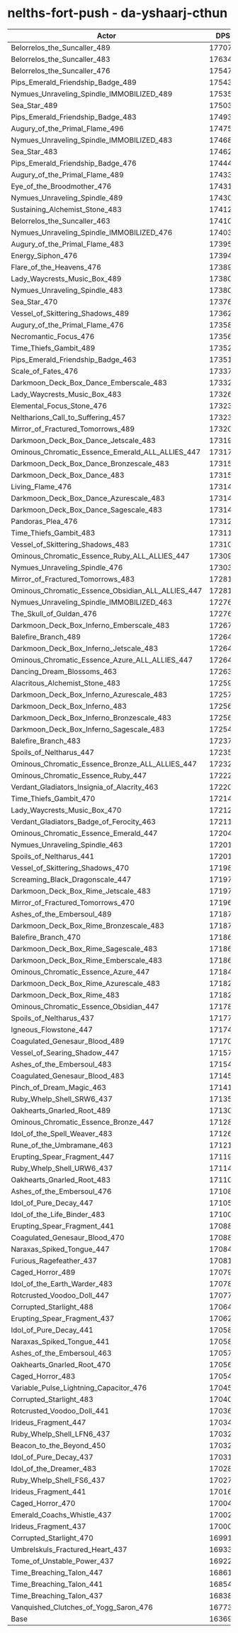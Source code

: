 # nelths-fort-push - da-yshaarj-cthun
| Actor | DPS | Increase |
|---|:---:|:---:|
|Belorrelos_the_Suncaller_489|177071|8.17%|
|Belorrelos_the_Suncaller_483|176343|7.72%|
|Belorrelos_the_Suncaller_476|175477|7.20%|
|Pips_Emerald_Friendship_Badge_489|175437|7.17%|
|Nymues_Unraveling_Spindle_IMMOBILIZED_489|175352|7.12%|
|Sea_Star_489|175030|6.92%|
|Pips_Emerald_Friendship_Badge_483|174930|6.86%|
|Augury_of_the_Primal_Flame_496|174752|6.75%|
|Nymues_Unraveling_Spindle_IMMOBILIZED_483|174680|6.71%|
|Sea_Star_483|174622|6.67%|
|Pips_Emerald_Friendship_Badge_476|174449|6.57%|
|Augury_of_the_Primal_Flame_489|174334|6.50%|
|Eye_of_the_Broodmother_476|174312|6.48%|
|Nymues_Unraveling_Spindle_489|174308|6.48%|
|Sustaining_Alchemist_Stone_483|174124|6.37%|
|Belorrelos_the_Suncaller_463|174106|6.36%|
|Nymues_Unraveling_Spindle_IMMOBILIZED_476|174030|6.31%|
|Augury_of_the_Primal_Flame_483|173951|6.26%|
|Energy_Siphon_476|173941|6.26%|
|Flare_of_the_Heavens_476|173894|6.23%|
|Lady_Waycrests_Music_Box_489|173808|6.18%|
|Nymues_Unraveling_Spindle_483|173808|6.18%|
|Sea_Star_470|173768|6.15%|
|Vessel_of_Skittering_Shadows_489|173621|6.06%|
|Augury_of_the_Primal_Flame_476|173584|6.04%|
|Necromantic_Focus_476|173561|6.02%|
|Time_Thiefs_Gambit_489|173529|6.01%|
|Pips_Emerald_Friendship_Badge_463|173512|5.99%|
|Scale_of_Fates_476|173374|5.91%|
|Darkmoon_Deck_Box_Dance_Emberscale_483|173323|5.88%|
|Lady_Waycrests_Music_Box_483|173261|5.84%|
|Elemental_Focus_Stone_476|173233|5.82%|
|Neltharions_Call_to_Suffering_457|173231|5.82%|
|Mirror_of_Fractured_Tomorrows_489|173207|5.81%|
|Darkmoon_Deck_Box_Dance_Jetscale_483|173192|5.80%|
|Ominous_Chromatic_Essence_Emerald_ALL_ALLIES_447|173179|5.79%|
|Darkmoon_Deck_Box_Dance_Bronzescale_483|173154|5.78%|
|Darkmoon_Deck_Box_Dance_483|173153|5.78%|
|Living_Flame_476|173148|5.77%|
|Darkmoon_Deck_Box_Dance_Azurescale_483|173146|5.77%|
|Darkmoon_Deck_Box_Dance_Sagescale_483|173146|5.77%|
|Pandoras_Plea_476|173129|5.76%|
|Time_Thiefs_Gambit_483|173112|5.75%|
|Vessel_of_Skittering_Shadows_483|173105|5.75%|
|Ominous_Chromatic_Essence_Ruby_ALL_ALLIES_447|173093|5.74%|
|Nymues_Unraveling_Spindle_476|173030|5.70%|
|Mirror_of_Fractured_Tomorrows_483|172816|5.57%|
|Ominous_Chromatic_Essence_Obsidian_ALL_ALLIES_447|172812|5.57%|
|Nymues_Unraveling_Spindle_IMMOBILIZED_463|172764|5.54%|
|The_Skull_of_Guldan_476|172762|5.54%|
|Darkmoon_Deck_Box_Inferno_Emberscale_483|172670|5.48%|
|Balefire_Branch_489|172646|5.47%|
|Darkmoon_Deck_Box_Inferno_Jetscale_483|172646|5.47%|
|Ominous_Chromatic_Essence_Azure_ALL_ALLIES_447|172644|5.46%|
|Dancing_Dream_Blossoms_463|172631|5.46%|
|Alacritous_Alchemist_Stone_483|172596|5.44%|
|Darkmoon_Deck_Box_Inferno_Azurescale_483|172575|5.42%|
|Darkmoon_Deck_Box_Inferno_483|172566|5.42%|
|Darkmoon_Deck_Box_Inferno_Bronzescale_483|172564|5.42%|
|Darkmoon_Deck_Box_Inferno_Sagescale_483|172548|5.41%|
|Balefire_Branch_483|172374|5.30%|
|Spoils_of_Neltharus_447|172359|5.29%|
|Ominous_Chromatic_Essence_Bronze_ALL_ALLIES_447|172327|5.27%|
|Ominous_Chromatic_Essence_Ruby_447|172224|5.21%|
|Verdant_Gladiators_Insignia_of_Alacrity_463|172209|5.20%|
|Time_Thiefs_Gambit_470|172145|5.16%|
|Lady_Waycrests_Music_Box_470|172124|5.15%|
|Verdant_Gladiators_Badge_of_Ferocity_463|172118|5.14%|
|Ominous_Chromatic_Essence_Emerald_447|172046|5.10%|
|Nymues_Unraveling_Spindle_463|172018|5.08%|
|Spoils_of_Neltharus_441|172011|5.08%|
|Vessel_of_Skittering_Shadows_470|171988|5.06%|
|Screaming_Black_Dragonscale_447|171978|5.06%|
|Darkmoon_Deck_Box_Rime_Jetscale_483|171976|5.06%|
|Mirror_of_Fractured_Tomorrows_470|171969|5.05%|
|Ashes_of_the_Embersoul_489|171873|4.99%|
|Darkmoon_Deck_Box_Rime_Bronzescale_483|171870|4.99%|
|Balefire_Branch_470|171869|4.99%|
|Darkmoon_Deck_Box_Rime_Sagescale_483|171861|4.99%|
|Darkmoon_Deck_Box_Rime_Emberscale_483|171860|4.99%|
|Ominous_Chromatic_Essence_Azure_447|171848|4.98%|
|Darkmoon_Deck_Box_Rime_Azurescale_483|171823|4.96%|
|Darkmoon_Deck_Box_Rime_483|171820|4.96%|
|Ominous_Chromatic_Essence_Obsidian_447|171788|4.94%|
|Spoils_of_Neltharus_437|171771|4.93%|
|Igneous_Flowstone_447|171742|4.91%|
|Coagulated_Genesaur_Blood_489|171709|4.89%|
|Vessel_of_Searing_Shadow_447|171571|4.81%|
|Ashes_of_the_Embersoul_483|171540|4.79%|
|Coagulated_Genesaur_Blood_483|171455|4.74%|
|Pinch_of_Dream_Magic_463|171410|4.71%|
|Ruby_Whelp_Shell_SRW6_437|171351|4.67%|
|Oakhearts_Gnarled_Root_489|171306|4.65%|
|Ominous_Chromatic_Essence_Bronze_447|171284|4.63%|
|Idol_of_the_Spell_Weaver_483|171260|4.62%|
|Rune_of_the_Umbramane_463|171217|4.59%|
|Erupting_Spear_Fragment_447|171191|4.58%|
|Ruby_Whelp_Shell_URW6_437|171147|4.55%|
|Oakhearts_Gnarled_Root_483|171104|4.52%|
|Ashes_of_the_Embersoul_476|171082|4.51%|
|Idol_of_Pure_Decay_447|171052|4.49%|
|Idol_of_the_Life_Binder_483|171002|4.46%|
|Erupting_Spear_Fragment_441|170886|4.39%|
|Coagulated_Genesaur_Blood_470|170880|4.39%|
|Naraxas_Spiked_Tongue_447|170840|4.36%|
|Furious_Ragefeather_437|170817|4.35%|
|Caged_Horror_489|170794|4.33%|
|Idol_of_the_Earth_Warder_483|170783|4.33%|
|Rotcrusted_Voodoo_Doll_447|170779|4.33%|
|Corrupted_Starlight_488|170643|4.24%|
|Erupting_Spear_Fragment_437|170624|4.23%|
|Idol_of_Pure_Decay_441|170588|4.21%|
|Naraxas_Spiked_Tongue_441|170584|4.21%|
|Ashes_of_the_Embersoul_463|170576|4.20%|
|Oakhearts_Gnarled_Root_470|170563|4.19%|
|Caged_Horror_483|170547|4.18%|
|Variable_Pulse_Lightning_Capacitor_476|170453|4.13%|
|Corrupted_Starlight_483|170403|4.10%|
|Rotcrusted_Voodoo_Doll_441|170366|4.07%|
|Irideus_Fragment_447|170343|4.06%|
|Ruby_Whelp_Shell_LFN6_437|170329|4.05%|
|Beacon_to_the_Beyond_450|170324|4.05%|
|Idol_of_Pure_Decay_437|170315|4.04%|
|Idol_of_the_Dreamer_483|170280|4.02%|
|Ruby_Whelp_Shell_FS6_437|170274|4.02%|
|Irideus_Fragment_441|170169|3.95%|
|Caged_Horror_470|170049|3.88%|
|Emerald_Coachs_Whistle_437|170020|3.86%|
|Irideus_Fragment_437|170001|3.85%|
|Corrupted_Starlight_470|169918|3.80%|
|Umbrelskuls_Fractured_Heart_437|169336|3.44%|
|Tome_of_Unstable_Power_437|169228|3.38%|
|Time_Breaching_Talon_447|168617|3.00%|
|Time_Breaching_Talon_441|168542|2.96%|
|Time_Breaching_Talon_437|168387|2.86%|
|Vanquished_Clutches_of_Yogg_Saron_476|167733|2.46%|
|Base|163698|0.00%|
